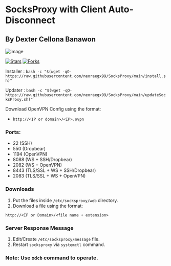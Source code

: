 # SocksProxy with Client Auto-Disconnect
## By Dexter Cellona Banawon

![image](https://user-images.githubusercontent.com/28706220/176683823-3a4ea9a5-beb4-4501-b5d9-9782acd37d02.png)

[![Stars](https://img.shields.io/github/stars/X-DCB/SocksProxy)]()
[![Forks](https://img.shields.io/github/forks/X-DCB/SocksProxy)]()

Installer : `bash -c "$(wget -qO- https://raw.githubusercontent.com/neoraegx99/SocksProxy/main/install.sh)"`

Updater   : `bash -c "$(wget -qO- https://raw.githubusercontent.com/neoraegx99/SocksProxy/main/updateSocksProxy.sh)"`

Download OpenVPN Config using the format:
  - `http://<IP or domain>/<IP>.ovpn`

### Ports:
  - 22 (SSH)
  - 550 (Dropbear)
  - 1194 (OpenVPN)
  - 8088 (WS + SSH/Dropbear)
  - 2082 (WS + OpenVPN)
  - 8443 (TLS/SSL + WS + SSH/Dropbear)
  - 2083 (TLS/SSL + WS + OpenVPN)

### Downloads
  1. Put the files inside `/etc/socksproxy/web` directory.
  2. Download a file using the format:

 `http://<IP or Domain>/<file name + extension>`

### Server Response Message
  1. Edit/Create `/etc/socksproxy/message` file.
  2. Restart `socksproxy` via `systemctl` command.

### Note: Use `xdcb` command to operate.
